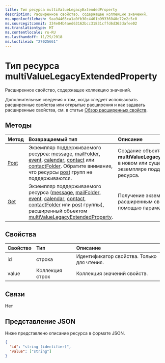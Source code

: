 ```yaml
---
title: Тип ресурса multiValueLegacyExtendedProperty
description: Расширенное свойство, содержащее коллекцию значений.
ms.openlocfilehash: 9aa94465ca1a0fb30c4461b99336040c72e2c5c0
ms.sourcegitcommit: 334e84b4aed63162bcc31831cffd6d363dafee02
ms.translationtype: MT
ms.contentlocale: ru-RU
ms.lasthandoff: 11/29/2018
ms.locfileid: "27025661"
---
```

# <a name="multivaluelegacyextendedproperty-resource-type"></a>Тип ресурса multiValueLegacyExtendedProperty

Расширенное свойство, содержащее коллекцию значений.

Дополнительные сведения о том, когда следует использовать расширенные свойства или открытые расширения и как задавать расширенные свойства, см. в статье [Обзор расширенных свойств](../resources/extended-properties-overview.md).

## <a name="methods"></a>Методы

| Метод           | Возвращаемый тип    |Описание|
|:---------------|:--------|:----------|
|[Post](../api/multivaluelegacyextendedproperty-post-multivalueextendedproperties.md) | Экземпляр поддерживаемого ресурса: [message](../resources/message.md), [mailFolder](../resources/mailfolder.md), [event](../resources/event.md), [calendar](../resources/calendar.md), [contact](../resources/contact.md) или [contactFolder](../resources/contactfolder.md). Обратите внимание, что ресурсы [post](../resources/post.md) групп не поддерживаются. | Создание объекта **multiValueLegacyExtendedProperty** в новом или существующем экземпляре поддерживаемого ресурса. |
|[Get](../api/multivaluelegacyextendedproperty-get.md) |Экземпляр поддерживаемого ресурса ([message](../resources/message.md), [mailFolder](../resources/mailfolder.md), [event](../resources/event.md), [calendar](../resources/calendar.md), [contact](../resources/contact.md), [contactFolder](../resources/contactfolder.md) или [post](../resources/post.md) группы), расширенный объектом [multiValueLegacyExtendedProperty](multivaluelegacyextendedproperty.md). |Получение экземпляра ресурса с расширенным свойством с помощью параметра `$expand`.|

## <a name="properties"></a>Свойства
| Свойство     | Тип   |Описание|
|:---------------|:--------|:----------|
|id|строка|Идентификатор свойства. Только для чтения.|
|value|Коллекция строк|Коллекция значений свойств.|

## <a name="relationships"></a>Связи
Нет


## <a name="json-representation"></a>Представление JSON

Ниже представлено описание ресурса в формате JSON.

<!--{
  "blockType": "resource",
  "optionalProperties": [],
  "baseType": "microsoft.graph.entity",
  "@odata.type": "microsoft.graph.multiValueLegacyExtendedProperty"
}-->

```json
{
  "id": "string (identifier)",
  "value": ["string"]
}

```

<!-- uuid: 8fcb5dbc-d5aa-4681-8e31-b001d5168d79
2015-10-25 14:57:30 UTC -->
<!-- {
  "type": "#page.annotation",
  "description": "multiValueLegacyExtendedProperty resource",
  "keywords": "",
  "section": "documentation",
  "tocPath": ""
}-->